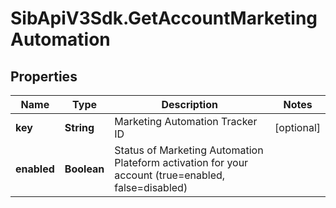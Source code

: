 # SibApiV3Sdk.GetAccountMarketingAutomation

## Properties
Name | Type | Description | Notes
------------ | ------------- | ------------- | -------------
**key** | **String** | Marketing Automation Tracker ID | [optional] 
**enabled** | **Boolean** | Status of Marketing Automation Plateform activation for your account (true&#x3D;enabled, false&#x3D;disabled) | 


